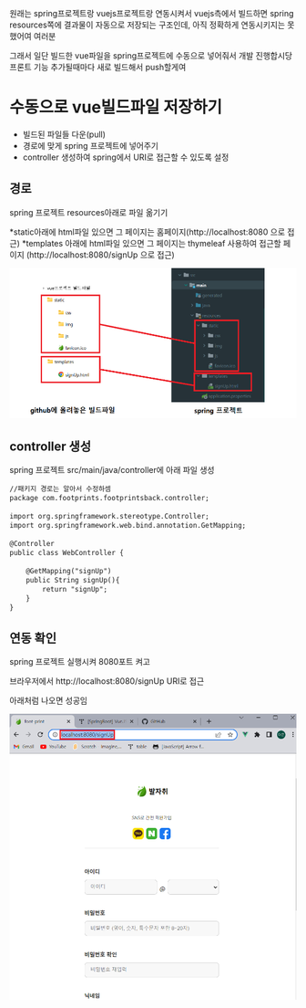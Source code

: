 원래는 spring프로젝트랑 vuejs프로젝트랑 연동시켜서 vuejs측에서 빌드하면 spring resources쪽에 결과물이 자동으로 저장되는 구조인데, 아직 정확하게 연동시키지는 못했어여 여러분


그래서 일단 빌드한 vue파일을 spring프로젝트에 수동으로 넣어줘서 개발 진행합시당 프론트 기능 추가될때마다 새로 빌드해서 push할게여


# 수동으로 vue빌드파일 저장하기
- 빌드된 파일들 다운(pull)
- 경로에 맞게 spring 프로젝트에 넣어주기
- controller 생성하여 spring에서 URI로 접근할 수 있도록 설정


## 경로
spring 프로젝트 resources아래로 파일 옮기기

*static아래에 html파일 있으면 그 페이지는 홈페이지(http://localhost:8080 으로 접근)
*templates 아래에 html파일 있으면 그 페이지는 thymeleaf 사용하여 접근할 페이지 (http://localhost:8080/signUp 으로 접근)

![](1.png)


## controller 생성
spring 프로젝트 src/main/java/controller에 아래 파일 생성
```
//패키지 경로는 알아서 수정하셈
package com.footprints.footprintsback.controller;

import org.springframework.stereotype.Controller;
import org.springframework.web.bind.annotation.GetMapping;

@Controller
public class WebController {

    @GetMapping("signUp")
    public String signUp(){
        return "signUp";
    }
}
```

## 연동 확인
spring 프로젝트 실행시켜 8080포트 켜고

브라우저에서 http://localhost:8080/signUp URI로 접근

아래처럼 나오면 성공임

![](2.png)
